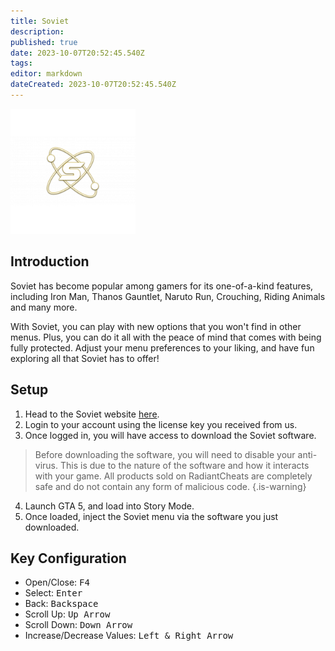 ```yaml
---
title: Soviet
description: 
published: true
date: 2023-10-07T20:52:45.540Z
tags: 
editor: markdown
dateCreated: 2023-10-07T20:52:45.540Z
---
```


<img src="soviet.png" alt="soviet-logo" width="200"/>

## Introduction
Soviet has become popular among gamers for its one-of-a-kind features, including Iron Man, Thanos Gauntlet, Naruto Run, Crouching, Riding Animals and many more.

With Soviet, you can play with new options that you won't find in other menus. Plus, you can do it all with the peace of mind that comes with being fully protected. Adjust your menu preferences to your liking, and have fun exploring all that Soviet has to offer!

## Setup
1. Head to the Soviet website [here](https://sovietcheats.com/login.php).
2. Login to your account using the license key you received from us.
3. Once logged in, you will have access to download the Soviet software.
> Before downloading the software, you will need to disable your anti-virus. This is due to the nature of the software and how it interacts with your game. All products sold on RadiantCheats are completely safe and do not contain any form of malicious code.
{.is-warning}
4. Launch GTA 5, and load into Story Mode.
5. Once loaded, inject the Soviet menu via the software you just downloaded.

## Key Configuration
- Open/Close: <kbd>F4</kbd>
- Select: <kbd>Enter</kbd>
- Back: <kbd>Backspace</kbd>
- Scroll Up: <kbd>Up Arrow</kbd>
- Scroll Down: <kbd>Down Arrow</kbd>
- Increase/Decrease Values: <kbd>Left & Right Arrow</kbd>